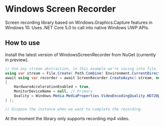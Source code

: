 # Windows Screen Recorder
Screen recording library based on Windows.Graphics.Capture features in Windows 10. Uses .NET Core 5.0 to call into native Windows UWP APIs.

## How to use
Install the latest version of WindowsScreenRecorder from NuGet (currently in preview).
```c#
// Use any stream abstraction, in this example we're saving into file.
using var stream = File.Create( Path.Combine( Environment.CurrentDirectory, "recording.mp4" ) );
await using var recorder = await ScreenRecorder.CreateAsync( stream, new ScreenRecorderOptions
{
    HardwareAccelerationEnabled = true,
    MonitorDeviceName = null, // Primary
    Quality = Windows.Media.MediaProperties.VideoEncodingQuality.HD720p
} );

// Dispose the instance when we want to complete the recording.
```

At the moment the library only supports recording mp4 video.
